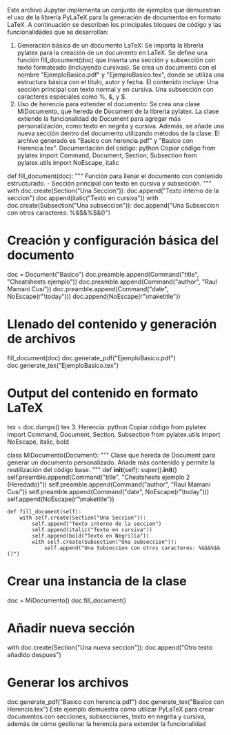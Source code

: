 Este archivo Jupyter implementa un conjunto de ejemplos que demuestran el uso de la librería PyLaTeX para la generación de documentos en formato LaTeX. A continuación se describen los principales bloques de código y las funcionalidades que se desarrollan:

1. Generación básica de un documento LaTeX:
Se importa la librería pylatex para la creación de un documento en LaTeX.
Se define una función fill_document(doc) que inserta una sección y subsección con texto formateado (incluyendo cursivas).
Se crea un documento con el nombre "EjemploBasico.pdf" y "EjemploBasico.tex", donde se utiliza una estructura básica con el título, autor y fecha. El contenido incluye:
Una sección principal con texto normal y en cursiva.
Una subsección con caracteres especiales como %, &, y $.
2. Uso de herencia para extender el documento:
Se crea una clase MiDocumento, que hereda de Document de la librería pylatex.
La clase extiende la funcionalidad de Document para agregar más personalización, como texto en negrita y cursiva.
Además, se añade una nueva sección dentro del documento utilizando métodos de la clase.
El archivo generado es "Basico con herencia.pdf" y "Basico con Herencia.tex".
Documentación del código:
python
Copiar código
from pylatex import Command, Document, Section, Subsection
from pylatex.utils import NoEscape, italic

def fill_document(doc):
    """
    Función para llenar el documento con contenido estructurado.
    - Sección principal con texto en cursiva y subsección.
    """
    with doc.create(Section("Una Seccion")):
        doc.append("Texto interno de la seccion")
        doc.append(italic("Texto en cursiva"))
        with doc.create(Subsection("Una subseccion")):
            doc.append("Una Subseccion con otros caracteres: %&$&%$&()")

# Creación y configuración básica del documento
doc = Document("Basico")
doc.preamble.append(Command("title", "Cheatsheets ejemplo"))
doc.preamble.append(Command("author", "Raul Mamani Cusi"))
doc.preamble.append(Command("date", NoEscape(r"\today")))
doc.append(NoEscape(r"\maketitle"))

# Llenado del contenido y generación de archivos
fill_document(doc)
doc.generate_pdf("EjemploBasico.pdf")
doc.generate_tex("EjemploBasico.tex")

# Output del contenido en formato LaTeX
tex = doc.dumps()
tex
3. Herencia:
python
Copiar código
from pylatex import Command, Document, Section, Subsection
from pylatex.utils import NoEscape, italic, bold

class MiDocumento(Document):
    """
    Clase que hereda de Document para generar un documento personalizado.
    Añade más contenido y permite la reutilización del código base.
    """
    def __init__(self):
        super().__init__()
        self.preamble.append(Command("title", "Cheatsheets ejemplo 2 (Heredado)"))
        self.preamble.append(Command("author", "Raul Mamani Cusi"))
        self.preamble.append(Command("date", NoEscape(r"\today")))
        self.append(NoEscape(r"\maketitle"))

    def fill_document(self):
        with self.create(Section("Una Seccion")):
            self.append("Texto interno de la seccion")
            self.append(italic("Texto en cursiva"))
            self.append(bold("Texto en Negrilla"))
            with self.create(Subsection("Una subseccion")):
                self.append("Una Subseccion con otros caracteres: %&$&%$&()")

# Crear una instancia de la clase
doc = MiDocumento()
doc.fill_document()

# Añadir nueva sección
with doc.create(Section("Una nueva seccion")):
    doc.append("Otro texto añadido despues")

# Generar los archivos
doc.generate_pdf("Basico con herencia.pdf")
doc.generate_tex("Basico con Herencia.tex")
Este ejemplo demuestra cómo utilizar PyLaTeX para crear documentos con secciones, subsecciones, texto en negrita y cursiva, además de cómo gestionar la herencia para extender la funcionalidad
